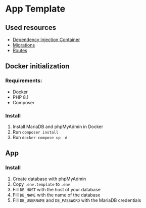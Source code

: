 # App Template

## Used resources

- [Dependency Injection Container](https://container.thephpleague.com/4.x/)
- [Migrations](https://book.cakephp.org/migrations/3/en/index.html)
- [Routes](https://route.thephpleague.com/5.x/)

## Docker initialization

### Requirements:

- Docker
- PHP 8.1
- Composer

### Install

1. Install MariaDB and phpMyAdmin in Docker
2. Run `composer install`
3. Run `docker-compose up -d`

## App

### Install

1. Create database with phpMyAdmin
2. Copy `.env.template` to `.env`
3. Fill `DB_HOST` with the host of your database
4. Fill `DB_NAME` with the name of the database
5. Fill `DB_USERNAME` and `DB_PASSWORD` with the MariaDB credentials

